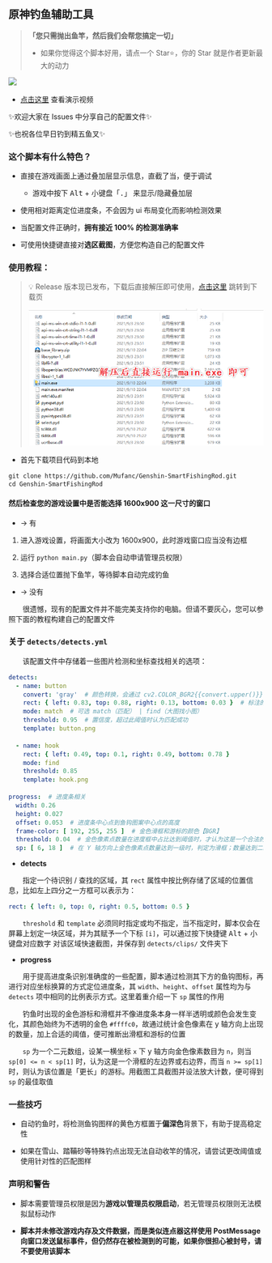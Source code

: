 ## 原神钓鱼辅助工具

> **「您只需抛出鱼竿，然后我们会帮您搞定一切」**
> 
> * 如果你觉得这个脚本好用，请点一个 Star⭐，你的 Star 就是作者更新最大的动力
 
![](images/demo.gif)

* [点击这里](https://www.bilibili.com/video/BV1q64y1h7Wu) 查看演示视频

✨欢迎大家在 Issues 中分享自己的配置文件✨

✨也祝各位早日钓到精五鱼叉✨

### 这个脚本有什么特色？

* 直接在游戏画面上通过叠加层显示信息，直截了当，便于调试
  * 游戏中按下 <kbd>Alt</kbd> + <kbd>小键盘「.」</kbd> 来显示/隐藏叠加层 

* 使用相对距离定位进度条，不会因为 ui 布局变化而影响检测效果

* 当配置文件正确时，**拥有接近 100% 的检测准确率**

* 可使用快捷键直接对**选区截图**，方便您构造自己的配置文件

### 使用教程：

> 💡 Release 版本现已发布，下载后直接解压即可使用，[点击这里](https://github.com/Mufanc/Genshin-SmartFishingRod/releases/latest) 跳转到下载页
> 
> ![](images/quick-start.png)

* 首先下载项目代码到本地

```shell
git clone https://github.com/Mufanc/Genshin-SmartFishingRod.git
cd Genshin-SmartFishingRod
```

#### 然后检查您的游戏设置中是否能选择 **1600x900** 这一尺寸的窗口

* -> 有

1. 进入游戏设置，将画面大小改为 1600x900，此时游戏窗口应当没有边框

2. 运行 `python main.py`（脚本会自动申请管理员权限）

3. 选择合适位置抛下鱼竿，等待脚本自动完成钓鱼

* -> 没有

&emsp;&emsp;很遗憾，现有的配置文件并不能完美支持你的电脑。但请不要灰心，您可以参照下面的教程构建自己的配置文件

### 关于 `detects/detects.yml`

&emsp;&emsp;该配置文件中存储着一些图片检测和坐标查找相关的选项：

```yaml
detects:
  - name: button
    convert: 'gray'  # 颜色转换，会通过 cv2.COLOR_BGR2{{convert.upper()}} 进行转换
    rect: { left: 0.83, top: 0.88, right: 0.13, bottom: 0.03 }  # 标注的矩形框
    mode: match  # 可选 match（匹配） | find（大图找小图）
    threshold: 0.95  # 置信度，超过此阈值时认为匹配成功
    template: button.png

  - name: hook
    rect: { left: 0.49, top: 0.1, right: 0.49, bottom: 0.78 }
    mode: find
    threshold: 0.85
    template: hook.png

progress:  # 进度条相关
  width: 0.26
  height: 0.027
  offset: 0.053  # 进度条中心点到鱼钩图案中心点的高度
  frame-color: [ 192, 255, 255 ]  # 金色滑框和游标的颜色【BGR】
  threshold: 0.04  # 金色像素点数量在进度框中占比达到阈值时，才认为这是一个合法的进度条
  sp: [ 6, 18 ]  # 在 Y 轴方向上金色像素点数量达到一级时，判定为滑框；数量达到二级时，判定为游标
```

* **detects**

&emsp;&emsp;指定一个待识别 / 查找的区域，其 `rect` 属性中按比例存储了区域的位置信息，比如左上四分之一方框可以表示为：

```yaml
rect: { left: 0, top: 0, right: 0.5, bottom: 0.5 }
```

&emsp;&emsp;`threshold` 和 `template` 必须同时指定或均不指定，当不指定时，脚本仅会在屏幕上划定一块区域，并为其赋予一个下标 `[i]`，可以通过按下快捷键 <kbd>Alt</kbd> + <kbd>小键盘对应数字</kbd> 对该区域快速截图，并保存到 `detects/clips/` 文件夹下

* **progress**

&emsp;&emsp;用于提高进度条识别准确度的一些配置，脚本通过检测其下方的鱼钩图标，再进行对应坐标换算的方式定位进度条，其 `width`、`height`、`offset` 属性均为与 `detects` 项中相同的比例表示方式。这里着重介绍一下 `sp` 属性的作用

&emsp;&emsp;钓鱼时出现的金色游标和滑框并不像进度条本身一样半透明或颜色会发生变化，其颜色始终为不透明的金色 `#ffffc0`，故通过统计金色像素在 y 轴方向上出现的数量，加上合适的阈值，便可推断出滑框和游标的位置

&emsp;&emsp;`sp` 为一个二元数组，设某一横坐标 `x` 下 y 轴方向金色像素数目为 `n`，则当 `sp[0] <= n < sp[1]` 时，认为这是一个滑框的左边界或右边界，而当 `n >= sp[1]` 时，则认为该位置是「更长」的游标。用截图工具截图并设法放大计数，便可得到 `sp` 的最佳取值

### 一些技巧

* 自动钓鱼时，将检测鱼钩图样的黄色方框置于**偏深色**背景下，有助于提高稳定性

* 如果在雪山、踏鞴砂等特殊钓点出现无法自动收竿的情况，请尝试更改阈值或使用针对性的匹配图样

### 声明和警告

* 脚本需要管理员权限是因为**游戏以管理员权限启动**，若无管理员权限则无法模拟鼠标动作

* **脚本并未修改游戏内存及文件数据，而是类似连点器这样使用 PostMessage 向窗口发送鼠标事件，但仍然存在被检测到的可能，如果你很担心被封号，请不要使用该脚本**
